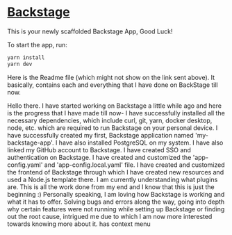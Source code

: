 # [Backstage](https://backstage.io)

This is your newly scaffolded Backstage App, Good Luck!

To start the app, run:

```sh
yarn install
yarn dev
```


Here is the Readme file (which might not show on the link sent above). It basically, contains each and everything that I have done on BackStage till now.
 
Hello there.
I have started working on Backstage a little while ago and here is the progress that I have made till now-
I have successfully installed all the necessary dependencies, which include curl, git, yarn, docker desktop, node, etc. which are required to run Backstage on your personal device.
I have successfully created my first, Backstage application named 'my-backstage-app'.
I have also installed PostgreSQL on my system.
I have also linked my GitHub account to Backstage.
I have created SSO and authentication on Backstage.
I have created and customized the 'app-config.yaml' and 'app-config.local.yaml' file.
I have created and customized the frontend of Backstage through which I have created new resources and used a Node.js template there.
I am currently understanding what plugins are.
This is all the work done from my end and I know that this is just the beginning :)
Personally speaking, I am loving how Backstage is working and what it has to offer. Solving bugs and errors along the way, going into depth why certain features were not running while setting up Backstage or finding out the root cause, intrigued me due to which I am now more interested towards knowing more about it.
has context menu
